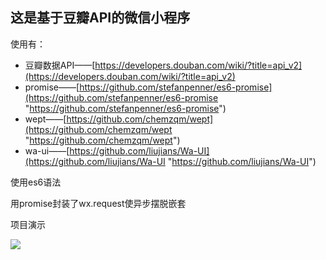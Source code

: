 ## 这是基于豆瓣API的微信小程序

使用有：

- 豆瓣数据API——[https://developers.douban.com/wiki/?title=api_v2](https://developers.douban.com/wiki/?title=api_v2)
- promise——[https://github.com/stefanpenner/es6-promise](https://github.com/stefanpenner/es6-promise "https://github.com/stefanpenner/es6-promise")
- wept——[https://github.com/chemzqm/wept](https://github.com/chemzqm/wept "https://github.com/chemzqm/wept")
- wa-ui——[https://github.com/liujians/Wa-UI](https://github.com/liujians/Wa-UI "https://github.com/liujians/Wa-UI")

使用es6语法

用promise封装了wx.request使异步摆脱嵌套

项目演示

![](https://github.com/liujians/weApp-doubanDemo/blob/master/img/GIF_douban.gif)